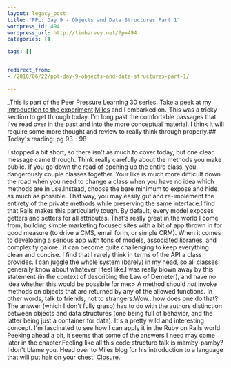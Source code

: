 ```yaml
---
layout: legacy_post
title: "PPL: Day 9 - Objects and Data Structures Part 1"
wordpress_id: 494
wordpress_url: http://timharvey.net/?p=494
categories: []

tags: []


redirect_from:
- /2010/06/22/ppl-day-9-objects-and-data-structures-part-1/

---
```

_This is part of the Peer Pressure Learning 30 series. Take a peek at my [introduction to the experiment](http://timharvey.net/2010/06/11/peer-pressure-learning-experiment/) [Miles](http://mileszs.com/) and I embarked on._This was a tricky section to get through today. I'm long past the comfortable passages that I've read over in the past and into the more conceptual material. I think it will require some more thought and review to really think through properly.## Today's reading: pg 93 - 98

I stopped a bit short, so there isn't as much to cover today, but one clear message came through. Think really carefully about the methods you make public. If you go down the road of opening up the entire class, you dangerously couple classes together. Your like is much more difficult down the road when you need to change a class when you have no idea which methods are in use.Instead, choose the bare minimum to expose and hide as much as possible. That way, you may easily gut and re-implement the entirety of the private methods while preserving the same interface.I find that Rails makes this particularly tough. By default, every model exposes getters and setters for all attributes. That's really great in the world I come from, building simple marketing focused sites with a bit of app thrown in for good measure (to drive a CMS, email form, or simple CRM). When it comes to developing a serious app with tons of models, associated libraries, and complexity galore...it can become quite challenging to keep everything clean and concise. I find that I rarely think in terms of the API a class provides. I can juggle the whole system (barely) in my head, so all classes generally know about whatever I feel like.I was really blown away by this statement (in the context of describing the Law of Demeter), and have no idea whether this would be possible for me:> A method should _not_ invoke methods on objects that are returned by any of the allowed functions. In other words, talk to friends, not to strangers.Wow...how does one do that? The answer (which I don't fully grasp) has to do with the authors distinction between objects and data structures (one being full of behavior, and the latter being just a container for data). It's a pretty wild and interesting concept. I'm fascinated to see how I can apply it in the Ruby on Rails world. Peeking ahead a bit, it seems that some of the answers I need may come later in the chapter.Feeling like all this code structure talk is mamby-pamby? I don't blame you. Head over to Miles blog for his introduction to a language that will put hair on your chest: [Closure](http://mileszs.com/blog/2010/06/21/ppl30-day-8-clojure.html).
